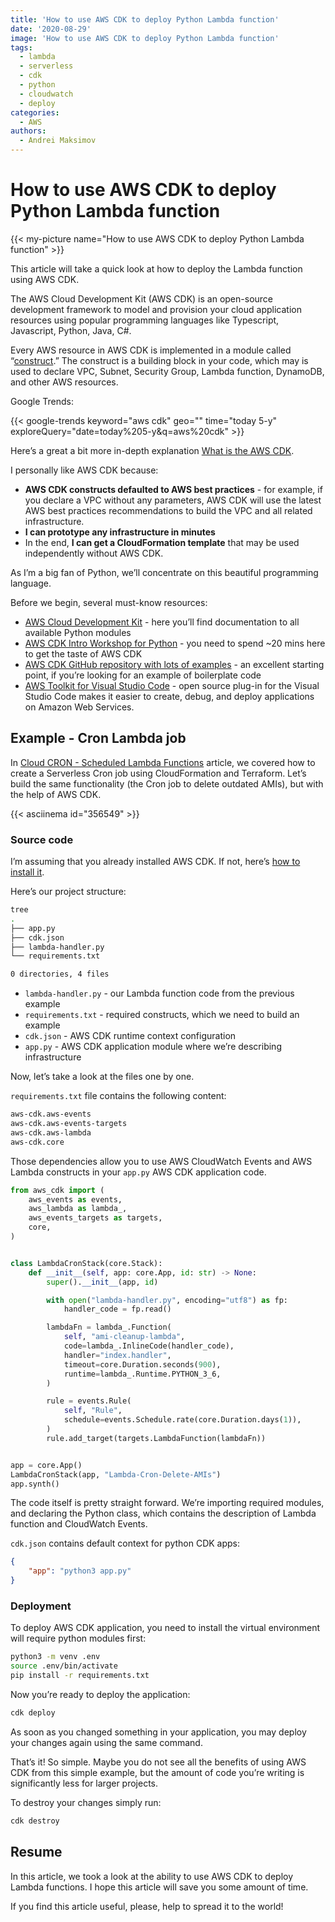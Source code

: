 ```yaml
---
title: 'How to use AWS CDK to deploy Python Lambda function'
date: '2020-08-29'
image: 'How to use AWS CDK to deploy Python Lambda function'
tags:
  - lambda
  - serverless
  - cdk
  - python
  - cloudwatch
  - deploy
categories:
  - AWS
authors:
  - Andrei Maksimov
---
```

# How to use AWS CDK to deploy Python Lambda function

{{< my-picture name="How to use AWS CDK to deploy Python Lambda function" >}}

This article will take a quick look at how to deploy the Lambda function using AWS CDK.

The AWS Cloud Development Kit (AWS CDK) is an open-source development framework to model and provision your cloud application resources using popular programming languages like Typescript, Javascript, Python, Java, C#.

Every AWS resource in AWS CDK is implemented in a module called “[construct](https://docs.aws.amazon.com/cdk/latest/guide/constructs.html).” The construct is a building block in your code, which may is used to declare VPC, Subnet, Security Group, Lambda function, DynamoDB, and other AWS resources.

Google Trends:

{{< google-trends keyword="aws cdk" geo="" time="today 5-y" exploreQuery="date=today%205-y&q=aws%20cdk" >}}

Here’s a great a bit more in-depth explanation [What is the AWS CDK](https://docs.aws.amazon.com/cdk/latest/guide/home.html).

I personally like AWS CDK because:

* **AWS CDK constructs defaulted to AWS best practices** - for example, if you declare a VPC without any parameters, AWS CDK will use the latest AWS best practices recommendations to build the VPC and all related infrastructure.
* **I can prototype any infrastructure in minutes**
* In the end, **I can get a CloudFormation template** that may be used independently without AWS CDK.

As I’m a big fan of Python, we’ll concentrate on this beautiful programming language.

Before we begin, several must-know resources:

* [AWS Cloud Development Kit](https://docs.aws.amazon.com/cdk/api/latest/python/index.html) - here you’ll find documentation to all available Python modules
* [AWS CDK Intro Workshop for Python](https://cdkworkshop.com/30-python.html) - you need to spend ~20 mins here to get the taste of AWS CDK
* [AWS CDK GitHub repository with lots of examples](https://github.com/aws-samples/aws-cdk-examples/tree/master/python) - an excellent starting point, if you’re looking for an example of boilerplate code
* [AWS Toolkit for Visual Studio Code](https://aws.amazon.com/visualstudiocode/) - open source plug-in for the Visual Studio Code makes it easier to create, debug, and deploy applications on Amazon Web Services.

## Example - Cron Lambda job

In [Cloud CRON - Scheduled Lambda Functions](https://hands-on.cloud/cloud-cron-scheduled-lambda-functions/) article, we covered how to create a Serverless Cron job using CloudFormation and Terraform. Let’s build the same functionality (the Cron job to delete outdated AMIs), but with the help of AWS CDK.

{{< asciinema id="356549" >}}

### Source code

I’m assuming that you already installed AWS CDK. If not, here’s [how to install it](https://docs.aws.amazon.com/cdk/latest/guide/cli.html).

Here’s our project structure:

```sh
tree
.
├── app.py
├── cdk.json
├── lambda-handler.py
└── requirements.txt

0 directories, 4 files
```

* `lambda-handler.py` - our Lambda function code from the previous example
* `requirements.txt` - required constructs, which we need to build an example
* `cdk.json` - AWS CDK runtime context configuration
* `app.py` - AWS CDK application module where we’re describing infrastructure

Now, let’s take a look at the files one by one.

`requirements.txt` file contains the following content:

```txt
aws-cdk.aws-events
aws-cdk.aws-events-targets
aws-cdk.aws-lambda
aws-cdk.core
```

Those dependencies allow you to use AWS CloudWatch Events and AWS Lambda constructs in your `app.py` AWS CDK application code.

```py
from aws_cdk import (
    aws_events as events,
    aws_lambda as lambda_,
    aws_events_targets as targets,
    core,
)


class LambdaCronStack(core.Stack):
    def __init__(self, app: core.App, id: str) -> None:
        super().__init__(app, id)

        with open("lambda-handler.py", encoding="utf8") as fp:
            handler_code = fp.read()

        lambdaFn = lambda_.Function(
            self, "ami-cleanup-lambda",
            code=lambda_.InlineCode(handler_code),
            handler="index.handler",
            timeout=core.Duration.seconds(900),
            runtime=lambda_.Runtime.PYTHON_3_6,
        )

        rule = events.Rule(
            self, "Rule",
            schedule=events.Schedule.rate(core.Duration.days(1)),
        )
        rule.add_target(targets.LambdaFunction(lambdaFn))


app = core.App()
LambdaCronStack(app, "Lambda-Cron-Delete-AMIs")
app.synth()
```

The code itself is pretty straight forward. We’re importing required modules, and declaring the Python class, which contains the description of Lambda function and CloudWatch Events.

`cdk.json` contains default context for python CDK apps:

```json
{
    "app": "python3 app.py"
}
```

### Deployment

To deploy AWS CDK application, you need to install the virtual environment will require python modules first:

```sh
python3 -m venv .env
source .env/bin/activate
pip install -r requirements.txt
```

Now you’re ready to deploy the application:

```sh
cdk deploy
```

As soon as you changed something in your application, you may deploy your changes again using the same command.

That’s it! So simple. Maybe you do not see all the benefits of using AWS CDK from this simple example, but the amount of code you’re writing is significantly less for larger projects.

To destroy your changes simply run:

```sh
cdk destroy
```

## Resume

In this article, we took a look at the ability to use AWS CDK to deploy Lambda functions. I hope this article will save you some amount of time.

If you find this article useful, please, help to spread it to the world!
